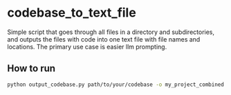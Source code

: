 # codebase_to_text_file
Simple script that goes through all files in a directory and subdirectories, and outputs the files with code into one text file with file names and locations. The primary use case is easier llm prompting.
## How to run
```bash
python output_codebase.py path/to/your/codebase -o my_project_combined.txt
```
